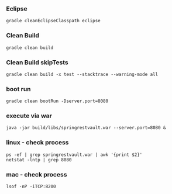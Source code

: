 ### Eclipse
`````
gradle cleanEclipseClasspath eclipse
`````

### Clean Build
`````
gradle clean build
`````


### Clean Build skipTests
`````
gradle clean build -x test --stacktrace --warning-mode all
`````

### boot run
`````
gradle clean bootRun -Dserver.port=8080
`````

### execute via war
`````
java -jar build/libs/springrestvault.war --server.port=8080 &
`````

### linux - check process
`````
ps -ef | grep springrestvault.war | awk '{print $2}'
netstat -lntp | grep 8080
`````

### mac - check process
`````
lsof -nP -iTCP:8200
`````
